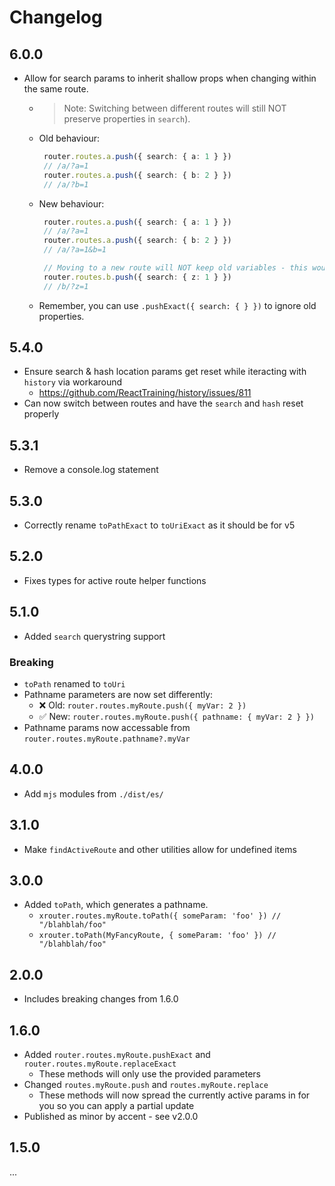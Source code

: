 # Changelog

## 6.0.0

- Allow for search params to inherit shallow props when changing within the same route.
  - > Note: Switching between different routes will still NOT preserve properties in `search`).
  - Old behaviour:
     ```ts
      router.routes.a.push({ search: { a: 1 } })
      // /a/?a=1
      router.routes.a.push({ search: { b: 2 } })
      // /a/?b=1
     ```
  - New behaviour:
     ```ts
      router.routes.a.push({ search: { a: 1 } })
      // /a/?a=1
      router.routes.a.push({ search: { b: 2 } })
      // /a/?a=1&b=1

      // Moving to a new route will NOT keep old variables - this would be too confusing to keep track of
      router.routes.b.push({ search: { z: 1 } })
      // /b/?z=1
     ```
  - Remember, you can use `.pushExact({ search: { } })` to ignore old properties.

## 5.4.0

- Ensure search & hash location params get reset while iteracting with `history` via workaround
  - https://github.com/ReactTraining/history/issues/811
- Can now switch between routes and have the `search` and `hash` reset properly

## 5.3.1

- Remove a console.log statement
  
## 5.3.0

- Correctly rename `toPathExact` to `toUriExact` as it should be for v5
  
## 5.2.0

- Fixes types for active route helper functions

## 5.1.0

- Added `search` querystring support

### Breaking
- `toPath` renamed to `toUri`
- Pathname parameters are now set differently:
  - ❌ Old: `router.routes.myRoute.push({ myVar: 2 })`
  - ✅ New: `router.routes.myRoute.push({ pathname: { myVar: 2 } })`
- Pathname params now accessable from `router.routes.myRoute.pathname?.myVar`

## 4.0.0

- Add `mjs` modules from `./dist/es/`
  
## 3.1.0

- Make `findActiveRoute` and other utilities allow for undefined items
  
## 3.0.0

- Added `toPath`, which generates a pathname.
  - `xrouter.routes.myRoute.toPath({ someParam: 'foo' }) // "/blahblah/foo"`
  - `xrouter.toPath(MyFancyRoute, { someParam: 'foo' }) // "/blahblah/foo"`

## 2.0.0

- Includes breaking changes from 1.6.0 

## 1.6.0

- Added `router.routes.myRoute.pushExact` and `router.routes.myRoute.replaceExact`
  - These methods will only use the provided parameters
- Changed `routes.myRoute.push` and `routes.myRoute.replace`
  - These methods will now spread the currently active params in for you so you can apply a partial update
- Published as minor by accent - see v2.0.0

## 1.5.0

...